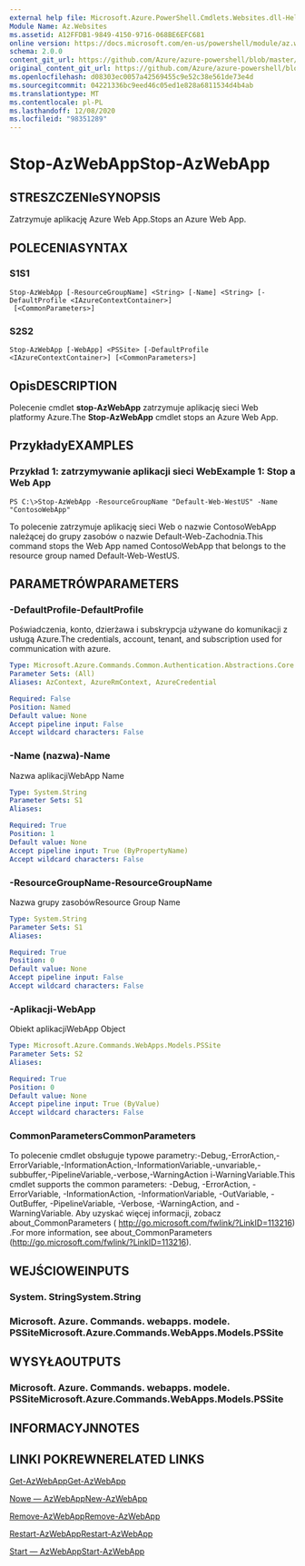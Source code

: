 ```yaml
---
external help file: Microsoft.Azure.PowerShell.Cmdlets.Websites.dll-Help.xml
Module Name: Az.Websites
ms.assetid: A12FFDB1-9849-4150-9716-068BE6EFC681
online version: https://docs.microsoft.com/en-us/powershell/module/az.websites/stop-azwebapp
schema: 2.0.0
content_git_url: https://github.com/Azure/azure-powershell/blob/master/src/Websites/Websites/help/Stop-AzWebApp.md
original_content_git_url: https://github.com/Azure/azure-powershell/blob/master/src/Websites/Websites/help/Stop-AzWebApp.md
ms.openlocfilehash: d08303ec0057a42569455c9e52c38e561de73e4d
ms.sourcegitcommit: 04221336bc9eed46c05ed1e828a6811534d4b4ab
ms.translationtype: MT
ms.contentlocale: pl-PL
ms.lasthandoff: 12/08/2020
ms.locfileid: "98351289"
---
```

# <span data-ttu-id="a38d8-101">Stop-AzWebApp</span><span class="sxs-lookup"><span data-stu-id="a38d8-101">Stop-AzWebApp</span></span>

## <span data-ttu-id="a38d8-102">STRESZCZENIe</span><span class="sxs-lookup"><span data-stu-id="a38d8-102">SYNOPSIS</span></span>
<span data-ttu-id="a38d8-103">Zatrzymuje aplikację Azure Web App.</span><span class="sxs-lookup"><span data-stu-id="a38d8-103">Stops an Azure Web App.</span></span>

## <span data-ttu-id="a38d8-104">POLECENIA</span><span class="sxs-lookup"><span data-stu-id="a38d8-104">SYNTAX</span></span>

### <span data-ttu-id="a38d8-105">S1</span><span class="sxs-lookup"><span data-stu-id="a38d8-105">S1</span></span>
```
Stop-AzWebApp [-ResourceGroupName] <String> [-Name] <String> [-DefaultProfile <IAzureContextContainer>]
 [<CommonParameters>]
```

### <span data-ttu-id="a38d8-106">S2</span><span class="sxs-lookup"><span data-stu-id="a38d8-106">S2</span></span>
```
Stop-AzWebApp [-WebApp] <PSSite> [-DefaultProfile <IAzureContextContainer>] [<CommonParameters>]
```

## <span data-ttu-id="a38d8-107">Opis</span><span class="sxs-lookup"><span data-stu-id="a38d8-107">DESCRIPTION</span></span>
<span data-ttu-id="a38d8-108">Polecenie cmdlet **stop-AzWebApp** zatrzymuje aplikację sieci Web platformy Azure.</span><span class="sxs-lookup"><span data-stu-id="a38d8-108">The **Stop-AzWebApp** cmdlet stops an Azure Web App.</span></span>

## <span data-ttu-id="a38d8-109">Przykłady</span><span class="sxs-lookup"><span data-stu-id="a38d8-109">EXAMPLES</span></span>

### <span data-ttu-id="a38d8-110">Przykład 1: zatrzymywanie aplikacji sieci Web</span><span class="sxs-lookup"><span data-stu-id="a38d8-110">Example 1: Stop a Web App</span></span>
```
PS C:\>Stop-AzWebApp -ResourceGroupName "Default-Web-WestUS" -Name "ContosoWebApp"
```

<span data-ttu-id="a38d8-111">To polecenie zatrzymuje aplikację sieci Web o nazwie ContosoWebApp należącej do grupy zasobów o nazwie Default-Web-Zachodnia.</span><span class="sxs-lookup"><span data-stu-id="a38d8-111">This command stops the Web App named ContosoWebApp that belongs to the resource group named Default-Web-WestUS.</span></span>

## <span data-ttu-id="a38d8-112">PARAMETRÓW</span><span class="sxs-lookup"><span data-stu-id="a38d8-112">PARAMETERS</span></span>

### <span data-ttu-id="a38d8-113">-DefaultProfile</span><span class="sxs-lookup"><span data-stu-id="a38d8-113">-DefaultProfile</span></span>
<span data-ttu-id="a38d8-114">Poświadczenia, konto, dzierżawa i subskrypcja używane do komunikacji z usługą Azure.</span><span class="sxs-lookup"><span data-stu-id="a38d8-114">The credentials, account, tenant, and subscription used for communication with azure.</span></span>

```yaml
Type: Microsoft.Azure.Commands.Common.Authentication.Abstractions.Core.IAzureContextContainer
Parameter Sets: (All)
Aliases: AzContext, AzureRmContext, AzureCredential

Required: False
Position: Named
Default value: None
Accept pipeline input: False
Accept wildcard characters: False
```

### <span data-ttu-id="a38d8-115">-Name (nazwa)</span><span class="sxs-lookup"><span data-stu-id="a38d8-115">-Name</span></span>
<span data-ttu-id="a38d8-116">Nazwa aplikacji</span><span class="sxs-lookup"><span data-stu-id="a38d8-116">WebApp Name</span></span>

```yaml
Type: System.String
Parameter Sets: S1
Aliases:

Required: True
Position: 1
Default value: None
Accept pipeline input: True (ByPropertyName)
Accept wildcard characters: False
```

### <span data-ttu-id="a38d8-117">-ResourceGroupName</span><span class="sxs-lookup"><span data-stu-id="a38d8-117">-ResourceGroupName</span></span>
<span data-ttu-id="a38d8-118">Nazwa grupy zasobów</span><span class="sxs-lookup"><span data-stu-id="a38d8-118">Resource Group Name</span></span>

```yaml
Type: System.String
Parameter Sets: S1
Aliases:

Required: True
Position: 0
Default value: None
Accept pipeline input: False
Accept wildcard characters: False
```

### <span data-ttu-id="a38d8-119">-Aplikacji</span><span class="sxs-lookup"><span data-stu-id="a38d8-119">-WebApp</span></span>
<span data-ttu-id="a38d8-120">Obiekt aplikacji</span><span class="sxs-lookup"><span data-stu-id="a38d8-120">WebApp Object</span></span>

```yaml
Type: Microsoft.Azure.Commands.WebApps.Models.PSSite
Parameter Sets: S2
Aliases:

Required: True
Position: 0
Default value: None
Accept pipeline input: True (ByValue)
Accept wildcard characters: False
```

### <span data-ttu-id="a38d8-121">CommonParameters</span><span class="sxs-lookup"><span data-stu-id="a38d8-121">CommonParameters</span></span>
<span data-ttu-id="a38d8-122">To polecenie cmdlet obsługuje typowe parametry:-Debug,-ErrorAction,-ErrorVariable,-InformationAction,-InformationVariable,-unvariable,-subbuffer,-PipelineVariable,-verbose,-WarningAction i-WarningVariable.</span><span class="sxs-lookup"><span data-stu-id="a38d8-122">This cmdlet supports the common parameters: -Debug, -ErrorAction, -ErrorVariable, -InformationAction, -InformationVariable, -OutVariable, -OutBuffer, -PipelineVariable, -Verbose, -WarningAction, and -WarningVariable.</span></span> <span data-ttu-id="a38d8-123">Aby uzyskać więcej informacji, zobacz about_CommonParameters ( http://go.microsoft.com/fwlink/?LinkID=113216) .</span><span class="sxs-lookup"><span data-stu-id="a38d8-123">For more information, see about_CommonParameters (http://go.microsoft.com/fwlink/?LinkID=113216).</span></span>

## <span data-ttu-id="a38d8-124">WEJŚCIOWE</span><span class="sxs-lookup"><span data-stu-id="a38d8-124">INPUTS</span></span>

### <span data-ttu-id="a38d8-125">System. String</span><span class="sxs-lookup"><span data-stu-id="a38d8-125">System.String</span></span>

### <span data-ttu-id="a38d8-126">Microsoft. Azure. Commands. webapps. modele. PSSite</span><span class="sxs-lookup"><span data-stu-id="a38d8-126">Microsoft.Azure.Commands.WebApps.Models.PSSite</span></span>

## <span data-ttu-id="a38d8-127">WYSYŁA</span><span class="sxs-lookup"><span data-stu-id="a38d8-127">OUTPUTS</span></span>

### <span data-ttu-id="a38d8-128">Microsoft. Azure. Commands. webapps. modele. PSSite</span><span class="sxs-lookup"><span data-stu-id="a38d8-128">Microsoft.Azure.Commands.WebApps.Models.PSSite</span></span>

## <span data-ttu-id="a38d8-129">INFORMACYJN</span><span class="sxs-lookup"><span data-stu-id="a38d8-129">NOTES</span></span>

## <span data-ttu-id="a38d8-130">LINKI POKREWNE</span><span class="sxs-lookup"><span data-stu-id="a38d8-130">RELATED LINKS</span></span>

[<span data-ttu-id="a38d8-131">Get-AzWebApp</span><span class="sxs-lookup"><span data-stu-id="a38d8-131">Get-AzWebApp</span></span>](./Get-AzWebApp.md)

[<span data-ttu-id="a38d8-132">Nowe — AzWebApp</span><span class="sxs-lookup"><span data-stu-id="a38d8-132">New-AzWebApp</span></span>](./New-AzWebApp.md)

[<span data-ttu-id="a38d8-133">Remove-AzWebApp</span><span class="sxs-lookup"><span data-stu-id="a38d8-133">Remove-AzWebApp</span></span>](./Remove-AzWebApp.md)

[<span data-ttu-id="a38d8-134">Restart-AzWebApp</span><span class="sxs-lookup"><span data-stu-id="a38d8-134">Restart-AzWebApp</span></span>](./Restart-AzWebApp.md)

[<span data-ttu-id="a38d8-135">Start — AzWebApp</span><span class="sxs-lookup"><span data-stu-id="a38d8-135">Start-AzWebApp</span></span>](./Start-AzWebApp.md)


